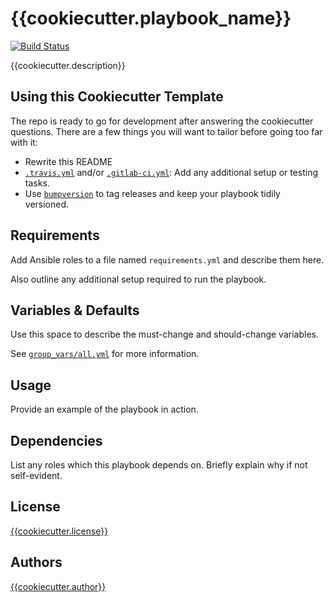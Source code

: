 # {{cookiecutter.playbook_name}}

[![Build Status](https://travis-ci.org/{{cookiecutter.author_github}}/ansible-role-{{cookiecutter.playbook_name}}.svg?branch=master)](https://travis-ci.org/{{cookiecutter.author_github}}/ansible-role-{{cookiecutter.playbook_name}})

{{cookiecutter.description}}

## Using this Cookiecutter Template
The repo is ready to go for development after answering the cookiecutter questions. There are a few things you will want to tailor before going too far with it:

* Rewrite this README
* [`.travis.yml`](.travis.yml) and/or [`.gitlab-ci.yml`](.gitlab-ci.yml): Add any additional setup or testing tasks.
* Use [`bumpversion`](https://github.com/peritus/bumpversion) to tag releases and keep your playbook tidily versioned.

## Requirements

Add Ansible roles to a file named `requirements.yml` and describe them here.

Also outline any additional setup required to run the playbook.

## Variables & Defaults

Use this space to describe the must-change and should-change variables.

See [`group_vars/all.yml`](group_vars/all.yml) for more information.

## Usage

Provide an example of the playbook in action.

## Dependencies

List any roles which this playbook depends on. Briefly explain why if not self-evident.

## License
[{{cookiecutter.license}}](LICENSE)

## Authors
[{{cookiecutter.author}}](https://github.com/{{cookiecutter.author_github}})